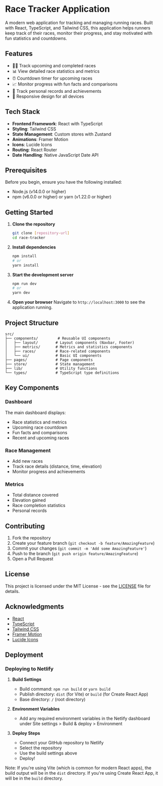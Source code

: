 # Race Tracker Application

A modern web application for tracking and managing running races. Built with React, TypeScript, and Tailwind CSS, this application helps runners keep track of their races, monitor their progress, and stay motivated with fun statistics and countdowns.

## Features

- 🏃‍♂️ Track upcoming and completed races
- 📊 View detailed race statistics and metrics
- ⏰ Countdown timer for upcoming races
- 📈 Monitor progress with fun facts and comparisons
- 🎯 Track personal records and achievements
- 📱 Responsive design for all devices

## Tech Stack

- **Frontend Framework**: React with TypeScript
- **Styling**: Tailwind CSS
- **State Management**: Custom stores with Zustand
- **Animations**: Framer Motion
- **Icons**: Lucide Icons
- **Routing**: React Router
- **Date Handling**: Native JavaScript Date API

## Prerequisites

Before you begin, ensure you have the following installed:
- Node.js (v14.0.0 or higher)
- npm (v6.0.0 or higher) or yarn (v1.22.0 or higher)

## Getting Started

1. **Clone the repository**
   ```bash
   git clone [repository-url]
   cd race-tracker
   ```

2. **Install dependencies**
   ```bash
   npm install
   # or
   yarn install
   ```

3. **Start the development server**
   ```bash
   npm run dev
   # or
   yarn dev
   ```

4. **Open your browser**
   Navigate to `http://localhost:3000` to see the application running.

## Project Structure

```
src/
├── components/         # Reusable UI components
│   ├── layout/        # Layout components (Navbar, Footer)
│   ├── metrics/       # Metrics and statistics components
│   ├── races/         # Race-related components
│   └── ui/            # Basic UI components
├── pages/             # Page components
├── store/             # State management
├── lib/               # Utility functions
└── types/             # TypeScript type definitions
```

## Key Components

### Dashboard
The main dashboard displays:
- Race statistics and metrics
- Upcoming race countdown
- Fun facts and comparisons
- Recent and upcoming races

### Race Management
- Add new races
- Track race details (distance, time, elevation)
- Monitor progress and achievements

### Metrics
- Total distance covered
- Elevation gained
- Race completion statistics
- Personal records

## Contributing

1. Fork the repository
2. Create your feature branch (`git checkout -b feature/AmazingFeature`)
3. Commit your changes (`git commit -m 'Add some AmazingFeature'`)
4. Push to the branch (`git push origin feature/AmazingFeature`)
5. Open a Pull Request

## License

This project is licensed under the MIT License - see the [LICENSE](LICENSE) file for details.

## Acknowledgments

- [React](https://reactjs.org/)
- [TypeScript](https://www.typescriptlang.org/)
- [Tailwind CSS](https://tailwindcss.com/)
- [Framer Motion](https://www.framer.com/motion/)
- [Lucide Icons](https://lucide.dev/)

## Deployment

### Deploying to Netlify

1. **Build Settings**
   - Build command: `npm run build` or `yarn build`
   - Publish directory: `dist` (for Vite) or `build` (for Create React App)
   - Base directory: `/` (root directory)

2. **Environment Variables**
   - Add any required environment variables in the Netlify dashboard under Site settings > Build & deploy > Environment

3. **Deploy Steps**
   - Connect your GitHub repository to Netlify
   - Select the repository
   - Use the build settings above
   - Deploy!

Note: If you're using Vite (which is common for modern React apps), the build output will be in the `dist` directory. If you're using Create React App, it will be in the `build` directory. 